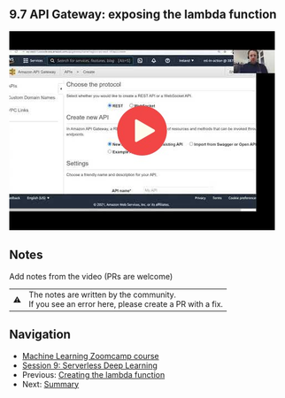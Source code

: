 
## 9.7 API Gateway: exposing the lambda function

<a href="https://www.youtube.com/watch?v=wyZ9aqQOXvs&list=PL3MmuxUbc_hIhxl5Ji8t4O6lPAOpHaCLR"><img src="images/thumbnail-9-07.jpg"></a>
 




## Notes

Add notes from the video (PRs are welcome)


<table>
   <tr>
      <td>⚠️</td>
      <td>
         The notes are written by the community. <br>
         If you see an error here, please create a PR with a fix.
      </td>
   </tr>
</table>


## Navigation

* [Machine Learning Zoomcamp course](../)
* [Session 9: Serverless Deep Learning](./)
* Previous: [Creating the lambda function](06-creating-lambda.md)
* Next: [Summary](08-summary.md)